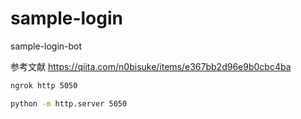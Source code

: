 # sample-login
sample-login-bot

参考文献
https://qiita.com/n0bisuke/items/e367bb2d96e9b0cbc4ba


```cmd
ngrok http 5050

python -m http.server 5050
```



